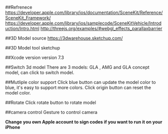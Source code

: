 ##Refrenece
https://developer.apple.com/library/ios/documentation/SceneKit/Reference/SceneKit_Framework/
https://developer.apple.com/library/ios/samplecode/SceneKitVehicle/Introduction/Intro.html
http://threejs.org/examples/#webgl_effects_parallaxbarrier

##3D Model source
https://3dwarehouse.sketchup.com/

##3D Model tool
sketchup

##Xcode version
version 7.3

##Switch 3d model
There are 3 models: GLA , AMG and GLA concept model, can click to switch model.

##Mutliple color support
Click blue button can update the model color to blue, it's easy to support more colors.
Click origin button can reset the model color.

##Rotate
Click rotate button to rotate model

##camera control
Gesture to control camera

**Change you own Apple account to sign codes if you want to run it on your iPhone**
